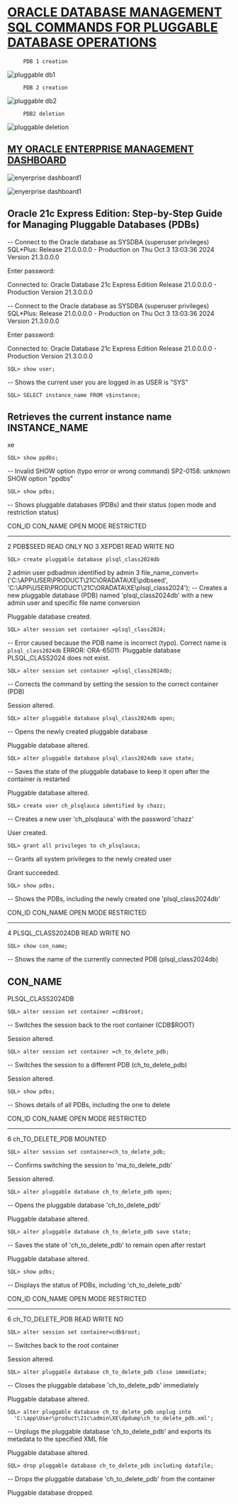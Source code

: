 # [ORACLE DATABASE MANAGEMENT SQL COMMANDS FOR PLUGGABLE DATABASE OPERATIONS](https://example.com)


         PDB 1 creation
![pluggable db1](https://github.com/user-attachments/assets/b1666a31-5186-48f8-bd44-485811fffb2f)
       
         PDB 2 creation
![pluggable db2](https://github.com/user-attachments/assets/d7c6477c-503f-41cb-aff4-6561552bfabf)

         PDB2 deletion
![pluggable deletion](https://github.com/user-attachments/assets/d6d8da29-cab6-42e4-bd67-15659e828a23)

## [MY ORACLE ENTERPRISE MANAGEMENT DASHBOARD](https://example.com)
![enyerprise dashboard1](https://github.com/user-attachments/assets/9a458633-4b8b-44f3-9aeb-f243513ed8f0)       
       
![enyerprise dashboard1](https://github.com/user-attachments/assets/bec7ef50-f84b-48c9-b50d-ffb9082f52b3)


## **Oracle 21c Express Edition: Step-by-Step Guide for Managing Pluggable Databases (PDBs)**



-- Connect to the Oracle database as SYSDBA (superuser privileges)
SQL*Plus: Release 21.0.0.0.0 - Production on Thu Oct 3 13:03:36 2024
Version 21.3.0.0.0

Enter password:

Connected to:
Oracle Database 21c Express Edition Release 21.0.0.0.0 - Production
Version 21.3.0.0.0

-- Connect to the Oracle database as SYSDBA (superuser privileges)
SQL*Plus: Release 21.0.0.0.0 - Production on Thu Oct 3 13:03:36 2024
Version 21.3.0.0.0

Enter password:

Connected to:
Oracle Database 21c Express Edition Release 21.0.0.0.0 - Production
Version 21.3.0.0.0

    SQL> show user;
-- Shows the current user you are logged in as
USER is "SYS"

    SQL> SELECT instance_name FROM v$instance;
 Retrieves the current instance name
 INSTANCE_NAME
----------------
xe

    SQL> show ppdbs;
-- Invalid SHOW option (typo error or wrong command)
SP2-0158: unknown SHOW option "ppdbs"

    SQL> show pdbs;
-- Shows pluggable databases (PDBs) and their status (open mode and restriction status)

CON_ID CON_NAME                       OPEN MODE  RESTRICTED
---------- ------------------------------ ---------- ----------
 2 PDB$SEED                       READ ONLY  NO
 3 XEPDB1                         READ WRITE NO

    SQL> create pluggable database plsql_class2024db
  2  admin user pdbadmin identified by admin
  3  file_name_convert=('C:\APP\USER\PRODUCT\21C\ORADATA\XE\pdbseed',
                        'C:\APP\USER\PRODUCT\21C\ORADATA\XE\plsql_class2024');
-- Creates a new pluggable database (PDB) named 'plsql_class2024db' with a new admin user and specific file name conversion

Pluggable database created.

    SQL> alter session set container =plsql_class2024;
-- Error caused because the PDB name is incorrect (typo). Correct name is `plsql_class2024db`
ERROR:
ORA-65011: Pluggable database PLSQL_CLASS2024 does not exist.

    SQL> alter session set container =plsql_class2024db;
-- Corrects the command by setting the session to the correct container (PDB)

Session altered.

    SQL> alter pluggable database plsql_class2024db open;
-- Opens the newly created pluggable database

Pluggable database altered.

    SQL> alter pluggable database plsql_class2024db save state;
-- Saves the state of the pluggable database to keep it open after the container is restarted

Pluggable database altered.

    SQL> create user ch_plsqlauca identified by chazz;
-- Creates a new user 'ch_plsqlauca' with the password 'chazz'

User created.

    SQL> grant all privileges to ch_plsqlauca;
-- Grants all system privileges to the newly created user

Grant succeeded.

    SQL> show pdbs;
-- Shows the PDBs, including the newly created one 'plsql_class2024db'

CON_ID CON_NAME                       OPEN MODE  RESTRICTED
---------- ------------------------------ ---------- ----------
   4 PLSQL_CLASS2024DB              READ WRITE NO

    SQL> show con_name;
-- Shows the name of the currently connected PDB (plsql_class2024db)

CON_NAME
------------------------------
PLSQL_CLASS2024DB

    SQL> alter session set container =cdb$root;
-- Switches the session back to the root container (CDB$ROOT)

Session altered.

    SQL> alter session set container =ch_to_delete_pdb;
-- Switches the session to a different PDB (ch_to_delete_pdb)

Session altered.

    SQL> show pdbs;
-- Shows details of all PDBs, including the one to delete

CON_ID CON_NAME                       OPEN MODE  RESTRICTED
---------- ------------------------------ ---------- ----------
   6 ch_TO_DELETE_PDB               MOUNTED

    SQL> alter session set container=ch_to_delete_pdb;
-- Confirms switching the session to 'ma_to_delete_pdb'

Session altered.

    SQL> alter pluggable database ch_to_delete_pdb open;
-- Opens the pluggable database 'ch_to_delete_pdb'

Pluggable database altered.

    SQL> alter pluggable database ch_to_delete_pdb save state;
-- Saves the state of 'ch_to_delete_pdb' to remain open after restart

Pluggable database altered.

    SQL> show pdbs;
-- Displays the status of PDBs, including 'ch_to_delete_pdb'

 CON_ID CON_NAME                       OPEN MODE  RESTRICTED
---------- ------------------------------ ---------- ----------
 6 ch_TO_DELETE_PDB               READ WRITE NO

    SQL> alter session set container=cdb$root;
-- Switches back to the root container

Session altered.

    SQL> alter pluggable database ch_to_delete_pdb close immediate;
-- Closes the pluggable database 'ch_to_delete_pdb' immediately

Pluggable database altered.

    SQL> alter pluggable database ch_to_delete_pdb unplug into 
      'C:\app\User\product\21c\admin\XE\dpdump\ch_to_delete_pdb.xml';
-- Unplugs the pluggable database 'ch_to_delete_pdb' and exports its metadata to the specified XML file

Pluggable database altered.

    SQL> drop pluggable database ch_to_delete_pdb including datafile;
-- Drops the pluggable database 'ch_to_delete_pdb' from the container

Pluggable database dropped.
